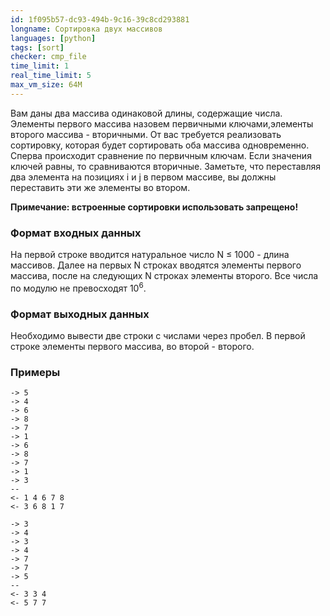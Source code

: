 ```yaml
---
id: 1f095b57-dc93-494b-9c16-39c8cd293881
longname: Сортировка двух массивов
languages: [python]
tags: [sort]
checker: cmp_file
time_limit: 1
real_time_limit: 5
max_vm_size: 64M
---
```



Вам даны два массива одинаковой длины, содержащие числа. Элементы первого массива назовем первичными ключами,элементы второго массива - вторичными. От вас требуется реализовать сортировку, которая будет сортировать оба массива одновременно. Сперва происходит сравнение по первичным ключам. Если значения ключей равны, то сравниваются вторичные. Заметьте, что переставляя два элемента на позициях i и j в первом массиве, вы должны переставить эти же элементы во втором.

**Примечание: встроенные сортировки использовать запрещено!**

### Формат входных данных

На первой строке вводится натуральное число N ≤ 1000 - длина массивов. Далее на первых N строках вводятся элементы первого массива, после на следующих N строках элементы второго. Все числа по модулю не превосходят 10<sup>6</sup>.

### Формат выходных данных

Необходимо вывести две строки с числами через пробел. В первой строке элементы первого массива, во второй - второго.

### Примеры

```
-> 5
-> 4
-> 6
-> 8
-> 7
-> 1
-> 6
-> 8
-> 7
-> 1
-> 3
--
<- 1 4 6 7 8
<- 3 6 8 1 7
```

```
-> 3
-> 4
-> 3
-> 4
-> 7
-> 7
-> 5
--
<- 3 3 4
<- 5 7 7
```
